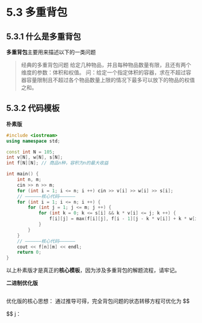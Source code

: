 # 5.3 多重背包

## 5.3.1 什么是多重背包

**多重背包**主要用来描述以下的一类问题

> 经典的多重背包问题
> 给定几种物品，并且每种物品数量有限，且还有两个维度的参数：体积和权值。
> 问：给定一个指定体积的容器，求在不超过容器容量限制且不超过各个物品数量上限的情况下最多可以放下的物品的权值之和。

## 5.3.2 代码模板

**朴素版**

```c++
#include <iostream>
using namespace std;

const int N = 105;
int v[N], w[N], s[N];
int f[N][N]; // 商品n种，容积为n的最大收益

int main() {
    int n, m;
    cin >> n >> m;
    for (int i = 1; i <= n; i ++) cin >> v[i] >> w[i] >> s[i];
    // ——————核心代码——————
    for (int i = 1; i <= n; i ++) {
        for (int j = 1; j <= m; j ++) {
            for (int k = 0; k <= s[i] && k * v[i] <= j; k ++) {
                f[i][j] = max(f[i][j], f[i - 1][j - k * v[i]] + k * w[i]);
            }
        }
    }
    // ——————核心代码——————
    cout << f[n][m] << endl;
    return 0;
}
```

以上朴素版才是真正的**核心模板**，因为涉及多重背包的解题流程，请牢记。



**二进制优化版**

```c++

```

优化版的核心思想：
通过推导可得，完全背包问题的状态转移方程可优化为
$$

$$
j：

